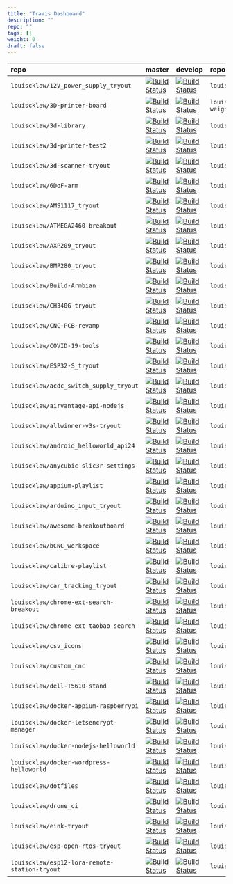 ```yaml
---
title: "Travis Dashboard"
description: ""
repo: ""
tags: []
weight: 0
draft: false
---
```


| repo | master | develop| repo | master | develop| repo | master | develop|
|:------|--------|--------|:------|--------|--------|:------|--------|--------|
| `louiscklaw/12V_power_supply_tryout`| [![Build Status](https://travis-ci.com/louiscklaw/12V_power_supply_tryout.svg?branch=master)](https://travis-ci.com/louiscklaw/12V_power_supply_tryout)| [![Build Status](https://travis-ci.com/louiscklaw/12V_power_supply_tryout.svg?branch=develop)](https://travis-ci.com/louiscklaw/12V_power_supply_tryout)| `louiscklaw/16-channel-relay-tryout`| [![Build Status](https://travis-ci.com/louiscklaw/16-channel-relay-tryout.svg?branch=master)](https://travis-ci.com/louiscklaw/16-channel-relay-tryout)| [![Build Status](https://travis-ci.com/louiscklaw/16-channel-relay-tryout.svg?branch=develop)](https://travis-ci.com/louiscklaw/16-channel-relay-tryout)| `louiscklaw/2019-district-council-election-parser`| [![Build Status](https://travis-ci.com/louiscklaw/2019-district-council-election-parser.svg?branch=master)](https://travis-ci.com/louiscklaw/2019-district-council-election-parser)| [![Build Status](https://travis-ci.com/louiscklaw/2019-district-council-election-parser.svg?branch=develop)](https://travis-ci.com/louiscklaw/2019-district-council-election-parser)|
| `louiscklaw/3D-printer-board`| [![Build Status](https://travis-ci.com/louiscklaw/3D-printer-board.svg?branch=master)](https://travis-ci.com/louiscklaw/3D-printer-board)| [![Build Status](https://travis-ci.com/louiscklaw/3D-printer-board.svg?branch=develop)](https://travis-ci.com/louiscklaw/3D-printer-board)| `louiscklaw/3d-printer-filament-weight-sensor`| [![Build Status](https://travis-ci.com/louiscklaw/3d-printer-filament-weight-sensor.svg?branch=master)](https://travis-ci.com/louiscklaw/3d-printer-filament-weight-sensor)| [![Build Status](https://travis-ci.com/louiscklaw/3d-printer-filament-weight-sensor.svg?branch=develop)](https://travis-ci.com/louiscklaw/3d-printer-filament-weight-sensor)| `louiscklaw/3d-printer-head-pcb`| [![Build Status](https://travis-ci.com/louiscklaw/3d-printer-head-pcb.svg?branch=master)](https://travis-ci.com/louiscklaw/3d-printer-head-pcb)| [![Build Status](https://travis-ci.com/louiscklaw/3d-printer-head-pcb.svg?branch=develop)](https://travis-ci.com/louiscklaw/3d-printer-head-pcb)|
| `louiscklaw/3d-library`| [![Build Status](https://travis-ci.com/louiscklaw/3d-library.svg?branch=master)](https://travis-ci.com/louiscklaw/3d-library)| [![Build Status](https://travis-ci.com/louiscklaw/3d-library.svg?branch=develop)](https://travis-ci.com/louiscklaw/3d-library)| `louiscklaw/3d-model-store`| [![Build Status](https://travis-ci.com/louiscklaw/3d-model-store.svg?branch=master)](https://travis-ci.com/louiscklaw/3d-model-store)| [![Build Status](https://travis-ci.com/louiscklaw/3d-model-store.svg?branch=develop)](https://travis-ci.com/louiscklaw/3d-model-store)| `louiscklaw/3d-print-toolbelt`| [![Build Status](https://travis-ci.com/louiscklaw/3d-print-toolbelt.svg?branch=master)](https://travis-ci.com/louiscklaw/3d-print-toolbelt)| [![Build Status](https://travis-ci.com/louiscklaw/3d-print-toolbelt.svg?branch=develop)](https://travis-ci.com/louiscklaw/3d-print-toolbelt)|
| `louiscklaw/3d-printer-test2`| [![Build Status](https://travis-ci.com/louiscklaw/3d-printer-test2.svg?branch=master)](https://travis-ci.com/louiscklaw/3d-printer-test2)| [![Build Status](https://travis-ci.com/louiscklaw/3d-printer-test2.svg?branch=develop)](https://travis-ci.com/louiscklaw/3d-printer-test2)| `louiscklaw/3d-printer-tryout`| [![Build Status](https://travis-ci.com/louiscklaw/3d-printer-tryout.svg?branch=master)](https://travis-ci.com/louiscklaw/3d-printer-tryout)| [![Build Status](https://travis-ci.com/louiscklaw/3d-printer-tryout.svg?branch=develop)](https://travis-ci.com/louiscklaw/3d-printer-tryout)| `louiscklaw/3d-printer-tryout2`| [![Build Status](https://travis-ci.com/louiscklaw/3d-printer-tryout2.svg?branch=master)](https://travis-ci.com/louiscklaw/3d-printer-tryout2)| [![Build Status](https://travis-ci.com/louiscklaw/3d-printer-tryout2.svg?branch=develop)](https://travis-ci.com/louiscklaw/3d-printer-tryout2)|
| `louiscklaw/3d-scanner-tryout`| [![Build Status](https://travis-ci.com/louiscklaw/3d-scanner-tryout.svg?branch=master)](https://travis-ci.com/louiscklaw/3d-scanner-tryout)| [![Build Status](https://travis-ci.com/louiscklaw/3d-scanner-tryout.svg?branch=develop)](https://travis-ci.com/louiscklaw/3d-scanner-tryout)| `louiscklaw/3dprinter-config`| [![Build Status](https://travis-ci.com/louiscklaw/3dprinter-config.svg?branch=master)](https://travis-ci.com/louiscklaw/3dprinter-config)| [![Build Status](https://travis-ci.com/louiscklaw/3dprinter-config.svg?branch=develop)](https://travis-ci.com/louiscklaw/3dprinter-config)| `louiscklaw/5V_OCP_tryout`| [![Build Status](https://travis-ci.com/louiscklaw/5V_OCP_tryout.svg?branch=master)](https://travis-ci.com/louiscklaw/5V_OCP_tryout)| [![Build Status](https://travis-ci.com/louiscklaw/5V_OCP_tryout.svg?branch=develop)](https://travis-ci.com/louiscklaw/5V_OCP_tryout)|
| `louiscklaw/6DoF-arm`| [![Build Status](https://travis-ci.com/louiscklaw/6DoF-arm.svg?branch=master)](https://travis-ci.com/louiscklaw/6DoF-arm)| [![Build Status](https://travis-ci.com/louiscklaw/6DoF-arm.svg?branch=develop)](https://travis-ci.com/louiscklaw/6DoF-arm)| `louiscklaw/A4988_tryout`| [![Build Status](https://travis-ci.com/louiscklaw/A4988_tryout.svg?branch=master)](https://travis-ci.com/louiscklaw/A4988_tryout)| [![Build Status](https://travis-ci.com/louiscklaw/A4988_tryout.svg?branch=develop)](https://travis-ci.com/louiscklaw/A4988_tryout)| `louiscklaw/aastock-tile-tryout`| [![Build Status](https://travis-ci.com/louiscklaw/aastock-tile-tryout.svg?branch=master)](https://travis-ci.com/louiscklaw/aastock-tile-tryout)| [![Build Status](https://travis-ci.com/louiscklaw/aastock-tile-tryout.svg?branch=develop)](https://travis-ci.com/louiscklaw/aastock-tile-tryout)|
| `louiscklaw/AMS1117_tryout`| [![Build Status](https://travis-ci.com/louiscklaw/AMS1117_tryout.svg?branch=master)](https://travis-ci.com/louiscklaw/AMS1117_tryout)| [![Build Status](https://travis-ci.com/louiscklaw/AMS1117_tryout.svg?branch=develop)](https://travis-ci.com/louiscklaw/AMS1117_tryout)| `louiscklaw/android-message-box-tryout`| [![Build Status](https://travis-ci.com/louiscklaw/android-message-box-tryout.svg?branch=master)](https://travis-ci.com/louiscklaw/android-message-box-tryout)| [![Build Status](https://travis-ci.com/louiscklaw/android-message-box-tryout.svg?branch=develop)](https://travis-ci.com/louiscklaw/android-message-box-tryout)| `louiscklaw/android_helloworld_api19`| [![Build Status](https://travis-ci.com/louiscklaw/android_helloworld_api19.svg?branch=master)](https://travis-ci.com/louiscklaw/android_helloworld_api19)| [![Build Status](https://travis-ci.com/louiscklaw/android_helloworld_api19.svg?branch=develop)](https://travis-ci.com/louiscklaw/android_helloworld_api19)|
| `louiscklaw/ATMEGA2460-breakout`| [![Build Status](https://travis-ci.com/louiscklaw/ATMEGA2460-breakout.svg?branch=master)](https://travis-ci.com/louiscklaw/ATMEGA2460-breakout)| [![Build Status](https://travis-ci.com/louiscklaw/ATMEGA2460-breakout.svg?branch=develop)](https://travis-ci.com/louiscklaw/ATMEGA2460-breakout)| `louiscklaw/ATMEGA328P_tryout`| [![Build Status](https://travis-ci.com/louiscklaw/ATMEGA328P_tryout.svg?branch=master)](https://travis-ci.com/louiscklaw/ATMEGA328P_tryout)| [![Build Status](https://travis-ci.com/louiscklaw/ATMEGA328P_tryout.svg?branch=develop)](https://travis-ci.com/louiscklaw/ATMEGA328P_tryout)| `louiscklaw/attiny85_tryout`| [![Build Status](https://travis-ci.com/louiscklaw/attiny85_tryout.svg?branch=master)](https://travis-ci.com/louiscklaw/attiny85_tryout)| [![Build Status](https://travis-ci.com/louiscklaw/attiny85_tryout.svg?branch=develop)](https://travis-ci.com/louiscklaw/attiny85_tryout)|
| `louiscklaw/AXP209_tryout`| [![Build Status](https://travis-ci.com/louiscklaw/AXP209_tryout.svg?branch=master)](https://travis-ci.com/louiscklaw/AXP209_tryout)| [![Build Status](https://travis-ci.com/louiscklaw/AXP209_tryout.svg?branch=develop)](https://travis-ci.com/louiscklaw/AXP209_tryout)| `louiscklaw/Badge-PCB`| [![Build Status](https://travis-ci.com/louiscklaw/Badge-PCB.svg?branch=master)](https://travis-ci.com/louiscklaw/Badge-PCB)| [![Build Status](https://travis-ci.com/louiscklaw/Badge-PCB.svg?branch=develop)](https://travis-ci.com/louiscklaw/Badge-PCB)| `louiscklaw/bc-raspbian`| [![Build Status](https://travis-ci.com/louiscklaw/bc-raspbian.svg?branch=master)](https://travis-ci.com/louiscklaw/bc-raspbian)| [![Build Status](https://travis-ci.com/louiscklaw/bc-raspbian.svg?branch=develop)](https://travis-ci.com/louiscklaw/bc-raspbian)|
| `louiscklaw/BMP280_tryout`| [![Build Status](https://travis-ci.com/louiscklaw/BMP280_tryout.svg?branch=master)](https://travis-ci.com/louiscklaw/BMP280_tryout)| [![Build Status](https://travis-ci.com/louiscklaw/BMP280_tryout.svg?branch=develop)](https://travis-ci.com/louiscklaw/BMP280_tryout)| `louiscklaw/bq25606-tryout`| [![Build Status](https://travis-ci.com/louiscklaw/bq25606-tryout.svg?branch=master)](https://travis-ci.com/louiscklaw/bq25606-tryout)| [![Build Status](https://travis-ci.com/louiscklaw/bq25606-tryout.svg?branch=develop)](https://travis-ci.com/louiscklaw/bq25606-tryout)| `louiscklaw/brainjs-tryout`| [![Build Status](https://travis-ci.com/louiscklaw/brainjs-tryout.svg?branch=master)](https://travis-ci.com/louiscklaw/brainjs-tryout)| [![Build Status](https://travis-ci.com/louiscklaw/brainjs-tryout.svg?branch=develop)](https://travis-ci.com/louiscklaw/brainjs-tryout)|
| `louiscklaw/Build-Armbian`| [![Build Status](https://travis-ci.com/louiscklaw/Build-Armbian.svg?branch=master)](https://travis-ci.com/louiscklaw/Build-Armbian)| [![Build Status](https://travis-ci.com/louiscklaw/Build-Armbian.svg?branch=develop)](https://travis-ci.com/louiscklaw/Build-Armbian)| `louiscklaw/buildkite-playlist`| [![Build Status](https://travis-ci.com/louiscklaw/buildkite-playlist.svg?branch=master)](https://travis-ci.com/louiscklaw/buildkite-playlist)| [![Build Status](https://travis-ci.com/louiscklaw/buildkite-playlist.svg?branch=develop)](https://travis-ci.com/louiscklaw/buildkite-playlist)| `louiscklaw/bulma-admin-templates`| [![Build Status](https://travis-ci.com/louiscklaw/bulma-admin-templates.svg?branch=master)](https://travis-ci.com/louiscklaw/bulma-admin-templates)| [![Build Status](https://travis-ci.com/louiscklaw/bulma-admin-templates.svg?branch=develop)](https://travis-ci.com/louiscklaw/bulma-admin-templates)|
| `louiscklaw/CH340G-tryout`| [![Build Status](https://travis-ci.com/louiscklaw/CH340G-tryout.svg?branch=master)](https://travis-ci.com/louiscklaw/CH340G-tryout)| [![Build Status](https://travis-ci.com/louiscklaw/CH340G-tryout.svg?branch=develop)](https://travis-ci.com/louiscklaw/CH340G-tryout)| `louiscklaw/CH340T-tryout`| [![Build Status](https://travis-ci.com/louiscklaw/CH340T-tryout.svg?branch=master)](https://travis-ci.com/louiscklaw/CH340T-tryout)| [![Build Status](https://travis-ci.com/louiscklaw/CH340T-tryout.svg?branch=develop)](https://travis-ci.com/louiscklaw/CH340T-tryout)| `louiscklaw/chrome-ext-search-annualreport`| [![Build Status](https://travis-ci.com/louiscklaw/chrome-ext-search-annualreport.svg?branch=master)](https://travis-ci.com/louiscklaw/chrome-ext-search-annualreport)| [![Build Status](https://travis-ci.com/louiscklaw/chrome-ext-search-annualreport.svg?branch=develop)](https://travis-ci.com/louiscklaw/chrome-ext-search-annualreport)|
| `louiscklaw/CNC-PCB-revamp`| [![Build Status](https://travis-ci.com/louiscklaw/CNC-PCB-revamp.svg?branch=master)](https://travis-ci.com/louiscklaw/CNC-PCB-revamp)| [![Build Status](https://travis-ci.com/louiscklaw/CNC-PCB-revamp.svg?branch=develop)](https://travis-ci.com/louiscklaw/CNC-PCB-revamp)| `louiscklaw/CNC-playlist`| [![Build Status](https://travis-ci.com/louiscklaw/CNC-playlist.svg?branch=master)](https://travis-ci.com/louiscklaw/CNC-playlist)| [![Build Status](https://travis-ci.com/louiscklaw/CNC-playlist.svg?branch=develop)](https://travis-ci.com/louiscklaw/CNC-playlist)| `louiscklaw/cookie-session-tryout`| [![Build Status](https://travis-ci.com/louiscklaw/cookie-session-tryout.svg?branch=master)](https://travis-ci.com/louiscklaw/cookie-session-tryout)| [![Build Status](https://travis-ci.com/louiscklaw/cookie-session-tryout.svg?branch=develop)](https://travis-ci.com/louiscklaw/cookie-session-tryout)|
| `louiscklaw/COVID-19-tools`| [![Build Status](https://travis-ci.com/louiscklaw/COVID-19-tools.svg?branch=master)](https://travis-ci.com/louiscklaw/COVID-19-tools)| [![Build Status](https://travis-ci.com/louiscklaw/COVID-19-tools.svg?branch=develop)](https://travis-ci.com/louiscklaw/COVID-19-tools)| `louiscklaw/cowin-tryout`| [![Build Status](https://travis-ci.com/louiscklaw/cowin-tryout.svg?branch=master)](https://travis-ci.com/louiscklaw/cowin-tryout)| [![Build Status](https://travis-ci.com/louiscklaw/cowin-tryout.svg?branch=develop)](https://travis-ci.com/louiscklaw/cowin-tryout)| `louiscklaw/csrf-token-tryout`| [![Build Status](https://travis-ci.com/louiscklaw/csrf-token-tryout.svg?branch=master)](https://travis-ci.com/louiscklaw/csrf-token-tryout)| [![Build Status](https://travis-ci.com/louiscklaw/csrf-token-tryout.svg?branch=develop)](https://travis-ci.com/louiscklaw/csrf-token-tryout)|
| `louiscklaw/ESP32-S_tryout`| [![Build Status](https://travis-ci.com/louiscklaw/ESP32-S_tryout.svg?branch=master)](https://travis-ci.com/louiscklaw/ESP32-S_tryout)| [![Build Status](https://travis-ci.com/louiscklaw/ESP32-S_tryout.svg?branch=develop)](https://travis-ci.com/louiscklaw/ESP32-S_tryout)| `louiscklaw/esp32-tryout`| [![Build Status](https://travis-ci.com/louiscklaw/esp32-tryout.svg?branch=master)](https://travis-ci.com/louiscklaw/esp32-tryout)| [![Build Status](https://travis-ci.com/louiscklaw/esp32-tryout.svg?branch=develop)](https://travis-ci.com/louiscklaw/esp32-tryout)| `louiscklaw/ESP32-WROOM_tryout`| [![Build Status](https://travis-ci.com/louiscklaw/ESP32-WROOM_tryout.svg?branch=master)](https://travis-ci.com/louiscklaw/ESP32-WROOM_tryout)| [![Build Status](https://travis-ci.com/louiscklaw/ESP32-WROOM_tryout.svg?branch=develop)](https://travis-ci.com/louiscklaw/ESP32-WROOM_tryout)|
| `louiscklaw/acdc_switch_supply_tryout`| [![Build Status](https://travis-ci.com/louiscklaw/acdc_switch_supply_tryout.svg?branch=master)](https://travis-ci.com/louiscklaw/acdc_switch_supply_tryout)| [![Build Status](https://travis-ci.com/louiscklaw/acdc_switch_supply_tryout.svg?branch=develop)](https://travis-ci.com/louiscklaw/acdc_switch_supply_tryout)| `louiscklaw/adb_long_duration_recorder`| [![Build Status](https://travis-ci.com/louiscklaw/adb_long_duration_recorder.svg?branch=master)](https://travis-ci.com/louiscklaw/adb_long_duration_recorder)| [![Build Status](https://travis-ci.com/louiscklaw/adb_long_duration_recorder.svg?branch=develop)](https://travis-ci.com/louiscklaw/adb_long_duration_recorder)| `louiscklaw/ai-thinker-tryout`| [![Build Status](https://travis-ci.com/louiscklaw/ai-thinker-tryout.svg?branch=master)](https://travis-ci.com/louiscklaw/ai-thinker-tryout)| [![Build Status](https://travis-ci.com/louiscklaw/ai-thinker-tryout.svg?branch=develop)](https://travis-ci.com/louiscklaw/ai-thinker-tryout)|
| `louiscklaw/airvantage-api-nodejs`| [![Build Status](https://travis-ci.com/louiscklaw/airvantage-api-nodejs.svg?branch=master)](https://travis-ci.com/louiscklaw/airvantage-api-nodejs)| [![Build Status](https://travis-ci.com/louiscklaw/airvantage-api-nodejs.svg?branch=develop)](https://travis-ci.com/louiscklaw/airvantage-api-nodejs)| `louiscklaw/allwinner-F1Cn00s-tryout`| [![Build Status](https://travis-ci.com/louiscklaw/allwinner-F1Cn00s-tryout.svg?branch=master)](https://travis-ci.com/louiscklaw/allwinner-F1Cn00s-tryout)| [![Build Status](https://travis-ci.com/louiscklaw/allwinner-F1Cn00s-tryout.svg?branch=develop)](https://travis-ci.com/louiscklaw/allwinner-F1Cn00s-tryout)| `louiscklaw/allwinner-H3-tryout`| [![Build Status](https://travis-ci.com/louiscklaw/allwinner-H3-tryout.svg?branch=master)](https://travis-ci.com/louiscklaw/allwinner-H3-tryout)| [![Build Status](https://travis-ci.com/louiscklaw/allwinner-H3-tryout.svg?branch=develop)](https://travis-ci.com/louiscklaw/allwinner-H3-tryout)|
| `louiscklaw/allwinner-v3s-tryout`| [![Build Status](https://travis-ci.com/louiscklaw/allwinner-v3s-tryout.svg?branch=master)](https://travis-ci.com/louiscklaw/allwinner-v3s-tryout)| [![Build Status](https://travis-ci.com/louiscklaw/allwinner-v3s-tryout.svg?branch=develop)](https://travis-ci.com/louiscklaw/allwinner-v3s-tryout)| `louiscklaw/AM2302-tryout`| [![Build Status](https://travis-ci.com/louiscklaw/AM2302-tryout.svg?branch=master)](https://travis-ci.com/louiscklaw/AM2302-tryout)| [![Build Status](https://travis-ci.com/louiscklaw/AM2302-tryout.svg?branch=develop)](https://travis-ci.com/louiscklaw/AM2302-tryout)| `louiscklaw/AMS1085_tryout`| [![Build Status](https://travis-ci.com/louiscklaw/AMS1085_tryout.svg?branch=master)](https://travis-ci.com/louiscklaw/AMS1085_tryout)| [![Build Status](https://travis-ci.com/louiscklaw/AMS1085_tryout.svg?branch=develop)](https://travis-ci.com/louiscklaw/AMS1085_tryout)|
| `louiscklaw/android_helloworld_api24`| [![Build Status](https://travis-ci.com/louiscklaw/android_helloworld_api24.svg?branch=master)](https://travis-ci.com/louiscklaw/android_helloworld_api24)| [![Build Status](https://travis-ci.com/louiscklaw/android_helloworld_api24.svg?branch=develop)](https://travis-ci.com/louiscklaw/android_helloworld_api24)| `louiscklaw/android_helloworld_api25`| [![Build Status](https://travis-ci.com/louiscklaw/android_helloworld_api25.svg?branch=master)](https://travis-ci.com/louiscklaw/android_helloworld_api25)| [![Build Status](https://travis-ci.com/louiscklaw/android_helloworld_api25.svg?branch=develop)](https://travis-ci.com/louiscklaw/android_helloworld_api25)| `louiscklaw/android_phone`| [![Build Status](https://travis-ci.com/louiscklaw/android_phone.svg?branch=master)](https://travis-ci.com/louiscklaw/android_phone)| [![Build Status](https://travis-ci.com/louiscklaw/android_phone.svg?branch=develop)](https://travis-ci.com/louiscklaw/android_phone)|
| `louiscklaw/anycubic-slic3r-settings`| [![Build Status](https://travis-ci.com/louiscklaw/anycubic-slic3r-settings.svg?branch=master)](https://travis-ci.com/louiscklaw/anycubic-slic3r-settings)| [![Build Status](https://travis-ci.com/louiscklaw/anycubic-slic3r-settings.svg?branch=develop)](https://travis-ci.com/louiscklaw/anycubic-slic3r-settings)| `louiscklaw/AP3429-tryout`| [![Build Status](https://travis-ci.com/louiscklaw/AP3429-tryout.svg?branch=master)](https://travis-ci.com/louiscklaw/AP3429-tryout)| [![Build Status](https://travis-ci.com/louiscklaw/AP3429-tryout.svg?branch=develop)](https://travis-ci.com/louiscklaw/AP3429-tryout)| `louiscklaw/apc-controller-mount`| [![Build Status](https://travis-ci.com/louiscklaw/apc-controller-mount.svg?branch=master)](https://travis-ci.com/louiscklaw/apc-controller-mount)| [![Build Status](https://travis-ci.com/louiscklaw/apc-controller-mount.svg?branch=develop)](https://travis-ci.com/louiscklaw/apc-controller-mount)|
| `louiscklaw/appium-playlist`| [![Build Status](https://travis-ci.com/louiscklaw/appium-playlist.svg?branch=master)](https://travis-ci.com/louiscklaw/appium-playlist)| [![Build Status](https://travis-ci.com/louiscklaw/appium-playlist.svg?branch=develop)](https://travis-ci.com/louiscklaw/appium-playlist)| `louiscklaw/AR9331-tryout`| [![Build Status](https://travis-ci.com/louiscklaw/AR9331-tryout.svg?branch=master)](https://travis-ci.com/louiscklaw/AR9331-tryout)| [![Build Status](https://travis-ci.com/louiscklaw/AR9331-tryout.svg?branch=develop)](https://travis-ci.com/louiscklaw/AR9331-tryout)| `louiscklaw/archlinux_postinstall`| [![Build Status](https://travis-ci.com/louiscklaw/archlinux_postinstall.svg?branch=master)](https://travis-ci.com/louiscklaw/archlinux_postinstall)| [![Build Status](https://travis-ci.com/louiscklaw/archlinux_postinstall.svg?branch=develop)](https://travis-ci.com/louiscklaw/archlinux_postinstall)|
| `louiscklaw/arduino_input_tryout`| [![Build Status](https://travis-ci.com/louiscklaw/arduino_input_tryout.svg?branch=master)](https://travis-ci.com/louiscklaw/arduino_input_tryout)| [![Build Status](https://travis-ci.com/louiscklaw/arduino_input_tryout.svg?branch=develop)](https://travis-ci.com/louiscklaw/arduino_input_tryout)| `louiscklaw/arduino_toolchain`| [![Build Status](https://travis-ci.com/louiscklaw/arduino_toolchain.svg?branch=master)](https://travis-ci.com/louiscklaw/arduino_toolchain)| [![Build Status](https://travis-ci.com/louiscklaw/arduino_toolchain.svg?branch=develop)](https://travis-ci.com/louiscklaw/arduino_toolchain)| `louiscklaw/armbian-build`| [![Build Status](https://travis-ci.com/louiscklaw/armbian-build.svg?branch=master)](https://travis-ci.com/louiscklaw/armbian-build)| [![Build Status](https://travis-ci.com/louiscklaw/armbian-build.svg?branch=develop)](https://travis-ci.com/louiscklaw/armbian-build)|
| `louiscklaw/awesome-breakoutboard`| [![Build Status](https://travis-ci.com/louiscklaw/awesome-breakoutboard.svg?branch=master)](https://travis-ci.com/louiscklaw/awesome-breakoutboard)| [![Build Status](https://travis-ci.com/louiscklaw/awesome-breakoutboard.svg?branch=develop)](https://travis-ci.com/louiscklaw/awesome-breakoutboard)| `louiscklaw/awesome-kicad`| [![Build Status](https://travis-ci.com/louiscklaw/awesome-kicad.svg?branch=master)](https://travis-ci.com/louiscklaw/awesome-kicad)| [![Build Status](https://travis-ci.com/louiscklaw/awesome-kicad.svg?branch=develop)](https://travis-ci.com/louiscklaw/awesome-kicad)| `louiscklaw/AXP203_tryout`| [![Build Status](https://travis-ci.com/louiscklaw/AXP203_tryout.svg?branch=master)](https://travis-ci.com/louiscklaw/AXP203_tryout)| [![Build Status](https://travis-ci.com/louiscklaw/AXP203_tryout.svg?branch=develop)](https://travis-ci.com/louiscklaw/AXP203_tryout)|
| `louiscklaw/bCNC_workspace`| [![Build Status](https://travis-ci.com/louiscklaw/bCNC_workspace.svg?branch=master)](https://travis-ci.com/louiscklaw/bCNC_workspace)| [![Build Status](https://travis-ci.com/louiscklaw/bCNC_workspace.svg?branch=develop)](https://travis-ci.com/louiscklaw/bCNC_workspace)| `louiscklaw/behave_tryout`| [![Build Status](https://travis-ci.com/louiscklaw/behave_tryout.svg?branch=master)](https://travis-ci.com/louiscklaw/behave_tryout)| [![Build Status](https://travis-ci.com/louiscklaw/behave_tryout.svg?branch=develop)](https://travis-ci.com/louiscklaw/behave_tryout)| `louiscklaw/bmp180_tryout`| [![Build Status](https://travis-ci.com/louiscklaw/bmp180_tryout.svg?branch=master)](https://travis-ci.com/louiscklaw/bmp180_tryout)| [![Build Status](https://travis-ci.com/louiscklaw/bmp180_tryout.svg?branch=develop)](https://travis-ci.com/louiscklaw/bmp180_tryout)|
| `louiscklaw/calibre-playlist`| [![Build Status](https://travis-ci.com/louiscklaw/calibre-playlist.svg?branch=master)](https://travis-ci.com/louiscklaw/calibre-playlist)| [![Build Status](https://travis-ci.com/louiscklaw/calibre-playlist.svg?branch=develop)](https://travis-ci.com/louiscklaw/calibre-playlist)| `louiscklaw/cam-clamp`| [![Build Status](https://travis-ci.com/louiscklaw/cam-clamp.svg?branch=master)](https://travis-ci.com/louiscklaw/cam-clamp)| [![Build Status](https://travis-ci.com/louiscklaw/cam-clamp.svg?branch=develop)](https://travis-ci.com/louiscklaw/cam-clamp)| `louiscklaw/card-holder`| [![Build Status](https://travis-ci.com/louiscklaw/card-holder.svg?branch=master)](https://travis-ci.com/louiscklaw/card-holder)| [![Build Status](https://travis-ci.com/louiscklaw/card-holder.svg?branch=develop)](https://travis-ci.com/louiscklaw/card-holder)|
| `louiscklaw/car_tracking_tryout`| [![Build Status](https://travis-ci.com/louiscklaw/car_tracking_tryout.svg?branch=master)](https://travis-ci.com/louiscklaw/car_tracking_tryout)| [![Build Status](https://travis-ci.com/louiscklaw/car_tracking_tryout.svg?branch=develop)](https://travis-ci.com/louiscklaw/car_tracking_tryout)| `louiscklaw/CC1310-tryout`| [![Build Status](https://travis-ci.com/louiscklaw/CC1310-tryout.svg?branch=master)](https://travis-ci.com/louiscklaw/CC1310-tryout)| [![Build Status](https://travis-ci.com/louiscklaw/CC1310-tryout.svg?branch=develop)](https://travis-ci.com/louiscklaw/CC1310-tryout)| `louiscklaw/CH340C-tryout`| [![Build Status](https://travis-ci.com/louiscklaw/CH340C-tryout.svg?branch=master)](https://travis-ci.com/louiscklaw/CH340C-tryout)| [![Build Status](https://travis-ci.com/louiscklaw/CH340C-tryout.svg?branch=develop)](https://travis-ci.com/louiscklaw/CH340C-tryout)|
| `louiscklaw/chrome-ext-search-breakout`| [![Build Status](https://travis-ci.com/louiscklaw/chrome-ext-search-breakout.svg?branch=master)](https://travis-ci.com/louiscklaw/chrome-ext-search-breakout)| [![Build Status](https://travis-ci.com/louiscklaw/chrome-ext-search-breakout.svg?branch=develop)](https://travis-ci.com/louiscklaw/chrome-ext-search-breakout)| `louiscklaw/chrome-ext-search-parts`| [![Build Status](https://travis-ci.com/louiscklaw/chrome-ext-search-parts.svg?branch=master)](https://travis-ci.com/louiscklaw/chrome-ext-search-parts)| [![Build Status](https://travis-ci.com/louiscklaw/chrome-ext-search-parts.svg?branch=develop)](https://travis-ci.com/louiscklaw/chrome-ext-search-parts)| `louiscklaw/chrome-ext-search-stock`| [![Build Status](https://travis-ci.com/louiscklaw/chrome-ext-search-stock.svg?branch=master)](https://travis-ci.com/louiscklaw/chrome-ext-search-stock)| [![Build Status](https://travis-ci.com/louiscklaw/chrome-ext-search-stock.svg?branch=develop)](https://travis-ci.com/louiscklaw/chrome-ext-search-stock)|
| `louiscklaw/chrome-ext-taobao-search`| [![Build Status](https://travis-ci.com/louiscklaw/chrome-ext-taobao-search.svg?branch=master)](https://travis-ci.com/louiscklaw/chrome-ext-taobao-search)| [![Build Status](https://travis-ci.com/louiscklaw/chrome-ext-taobao-search.svg?branch=develop)](https://travis-ci.com/louiscklaw/chrome-ext-taobao-search)| `louiscklaw/circleci_lab`| [![Build Status](https://travis-ci.com/louiscklaw/circleci_lab.svg?branch=master)](https://travis-ci.com/louiscklaw/circleci_lab)| [![Build Status](https://travis-ci.com/louiscklaw/circleci_lab.svg?branch=develop)](https://travis-ci.com/louiscklaw/circleci_lab)| `louiscklaw/cloud-speech-to-text-tryout`| [![Build Status](https://travis-ci.com/louiscklaw/cloud-speech-to-text-tryout.svg?branch=master)](https://travis-ci.com/louiscklaw/cloud-speech-to-text-tryout)| [![Build Status](https://travis-ci.com/louiscklaw/cloud-speech-to-text-tryout.svg?branch=develop)](https://travis-ci.com/louiscklaw/cloud-speech-to-text-tryout)|
| `louiscklaw/csv_icons`| [![Build Status](https://travis-ci.com/louiscklaw/csv_icons.svg?branch=master)](https://travis-ci.com/louiscklaw/csv_icons)| [![Build Status](https://travis-ci.com/louiscklaw/csv_icons.svg?branch=develop)](https://travis-ci.com/louiscklaw/csv_icons)| `louiscklaw/cubieboard-case`| [![Build Status](https://travis-ci.com/louiscklaw/cubieboard-case.svg?branch=master)](https://travis-ci.com/louiscklaw/cubieboard-case)| [![Build Status](https://travis-ci.com/louiscklaw/cubieboard-case.svg?branch=develop)](https://travis-ci.com/louiscklaw/cubieboard-case)| `louiscklaw/cubieboard2-playlist`| [![Build Status](https://travis-ci.com/louiscklaw/cubieboard2-playlist.svg?branch=master)](https://travis-ci.com/louiscklaw/cubieboard2-playlist)| [![Build Status](https://travis-ci.com/louiscklaw/cubieboard2-playlist.svg?branch=develop)](https://travis-ci.com/louiscklaw/cubieboard2-playlist)|
| `louiscklaw/custom_cnc`| [![Build Status](https://travis-ci.com/louiscklaw/custom_cnc.svg?branch=master)](https://travis-ci.com/louiscklaw/custom_cnc)| [![Build Status](https://travis-ci.com/louiscklaw/custom_cnc.svg?branch=develop)](https://travis-ci.com/louiscklaw/custom_cnc)| `louiscklaw/c_program_playlist`| [![Build Status](https://travis-ci.com/louiscklaw/c_program_playlist.svg?branch=master)](https://travis-ci.com/louiscklaw/c_program_playlist)| [![Build Status](https://travis-ci.com/louiscklaw/c_program_playlist.svg?branch=develop)](https://travis-ci.com/louiscklaw/c_program_playlist)| `louiscklaw/dc-fan-pwm`| [![Build Status](https://travis-ci.com/louiscklaw/dc-fan-pwm.svg?branch=master)](https://travis-ci.com/louiscklaw/dc-fan-pwm)| [![Build Status](https://travis-ci.com/louiscklaw/dc-fan-pwm.svg?branch=develop)](https://travis-ci.com/louiscklaw/dc-fan-pwm)|
| `louiscklaw/dell-T5610-stand`| [![Build Status](https://travis-ci.com/louiscklaw/dell-T5610-stand.svg?branch=master)](https://travis-ci.com/louiscklaw/dell-T5610-stand)| [![Build Status](https://travis-ci.com/louiscklaw/dell-T5610-stand.svg?branch=develop)](https://travis-ci.com/louiscklaw/dell-T5610-stand)| `louiscklaw/DIY-fume-extractor`| [![Build Status](https://travis-ci.com/louiscklaw/DIY-fume-extractor.svg?branch=master)](https://travis-ci.com/louiscklaw/DIY-fume-extractor)| [![Build Status](https://travis-ci.com/louiscklaw/DIY-fume-extractor.svg?branch=develop)](https://travis-ci.com/louiscklaw/DIY-fume-extractor)| `louiscklaw/docker-android`| [![Build Status](https://travis-ci.com/louiscklaw/docker-android.svg?branch=master)](https://travis-ci.com/louiscklaw/docker-android)| [![Build Status](https://travis-ci.com/louiscklaw/docker-android.svg?branch=develop)](https://travis-ci.com/louiscklaw/docker-android)|
| `louiscklaw/docker-appium-raspberrypi`| [![Build Status](https://travis-ci.com/louiscklaw/docker-appium-raspberrypi.svg?branch=master)](https://travis-ci.com/louiscklaw/docker-appium-raspberrypi)| [![Build Status](https://travis-ci.com/louiscklaw/docker-appium-raspberrypi.svg?branch=develop)](https://travis-ci.com/louiscklaw/docker-appium-raspberrypi)| `louiscklaw/docker-gitlab`| [![Build Status](https://travis-ci.com/louiscklaw/docker-gitlab.svg?branch=master)](https://travis-ci.com/louiscklaw/docker-gitlab)| [![Build Status](https://travis-ci.com/louiscklaw/docker-gitlab.svg?branch=develop)](https://travis-ci.com/louiscklaw/docker-gitlab)| `louiscklaw/docker-kicad-build`| [![Build Status](https://travis-ci.com/louiscklaw/docker-kicad-build.svg?branch=master)](https://travis-ci.com/louiscklaw/docker-kicad-build)| [![Build Status](https://travis-ci.com/louiscklaw/docker-kicad-build.svg?branch=develop)](https://travis-ci.com/louiscklaw/docker-kicad-build)|
| `louiscklaw/docker-letsencrypt-manager`| [![Build Status](https://travis-ci.com/louiscklaw/docker-letsencrypt-manager.svg?branch=master)](https://travis-ci.com/louiscklaw/docker-letsencrypt-manager)| [![Build Status](https://travis-ci.com/louiscklaw/docker-letsencrypt-manager.svg?branch=develop)](https://travis-ci.com/louiscklaw/docker-letsencrypt-manager)| `louiscklaw/docker-mosquitto`| [![Build Status](https://travis-ci.com/louiscklaw/docker-mosquitto.svg?branch=master)](https://travis-ci.com/louiscklaw/docker-mosquitto)| [![Build Status](https://travis-ci.com/louiscklaw/docker-mosquitto.svg?branch=develop)](https://travis-ci.com/louiscklaw/docker-mosquitto)| `louiscklaw/docker-namecard`| [![Build Status](https://travis-ci.com/louiscklaw/docker-namecard.svg?branch=master)](https://travis-ci.com/louiscklaw/docker-namecard)| [![Build Status](https://travis-ci.com/louiscklaw/docker-namecard.svg?branch=develop)](https://travis-ci.com/louiscklaw/docker-namecard)|
| `louiscklaw/docker-nodejs-helloworld`| [![Build Status](https://travis-ci.com/louiscklaw/docker-nodejs-helloworld.svg?branch=master)](https://travis-ci.com/louiscklaw/docker-nodejs-helloworld)| [![Build Status](https://travis-ci.com/louiscklaw/docker-nodejs-helloworld.svg?branch=develop)](https://travis-ci.com/louiscklaw/docker-nodejs-helloworld)| `louiscklaw/docker-playlist`| [![Build Status](https://travis-ci.com/louiscklaw/docker-playlist.svg?branch=master)](https://travis-ci.com/louiscklaw/docker-playlist)| [![Build Status](https://travis-ci.com/louiscklaw/docker-playlist.svg?branch=develop)](https://travis-ci.com/louiscklaw/docker-playlist)| `louiscklaw/docker-tutum-helloworld`| [![Build Status](https://travis-ci.com/louiscklaw/docker-tutum-helloworld.svg?branch=master)](https://travis-ci.com/louiscklaw/docker-tutum-helloworld)| [![Build Status](https://travis-ci.com/louiscklaw/docker-tutum-helloworld.svg?branch=develop)](https://travis-ci.com/louiscklaw/docker-tutum-helloworld)|
| `louiscklaw/docker-wordpress-helloworld`| [![Build Status](https://travis-ci.com/louiscklaw/docker-wordpress-helloworld.svg?branch=master)](https://travis-ci.com/louiscklaw/docker-wordpress-helloworld)| [![Build Status](https://travis-ci.com/louiscklaw/docker-wordpress-helloworld.svg?branch=develop)](https://travis-ci.com/louiscklaw/docker-wordpress-helloworld)| `louiscklaw/docker-wordpress-test`| [![Build Status](https://travis-ci.com/louiscklaw/docker-wordpress-test.svg?branch=master)](https://travis-ci.com/louiscklaw/docker-wordpress-test)| [![Build Status](https://travis-ci.com/louiscklaw/docker-wordpress-test.svg?branch=develop)](https://travis-ci.com/louiscklaw/docker-wordpress-test)| `louiscklaw/docz-playlist`| [![Build Status](https://travis-ci.com/louiscklaw/docz-playlist.svg?branch=master)](https://travis-ci.com/louiscklaw/docz-playlist)| [![Build Status](https://travis-ci.com/louiscklaw/docz-playlist.svg?branch=develop)](https://travis-ci.com/louiscklaw/docz-playlist)|
| `louiscklaw/dotfiles`| [![Build Status](https://travis-ci.com/louiscklaw/dotfiles.svg?branch=master)](https://travis-ci.com/louiscklaw/dotfiles)| [![Build Status](https://travis-ci.com/louiscklaw/dotfiles.svg?branch=develop)](https://travis-ci.com/louiscklaw/dotfiles)| `louiscklaw/drone-tryout`| [![Build Status](https://travis-ci.com/louiscklaw/drone-tryout.svg?branch=master)](https://travis-ci.com/louiscklaw/drone-tryout)| [![Build Status](https://travis-ci.com/louiscklaw/drone-tryout.svg?branch=develop)](https://travis-ci.com/louiscklaw/drone-tryout)| `louiscklaw/drone-with-python`| [![Build Status](https://travis-ci.com/louiscklaw/drone-with-python.svg?branch=master)](https://travis-ci.com/louiscklaw/drone-with-python)| [![Build Status](https://travis-ci.com/louiscklaw/drone-with-python.svg?branch=develop)](https://travis-ci.com/louiscklaw/drone-with-python)|
| `louiscklaw/drone_ci`| [![Build Status](https://travis-ci.com/louiscklaw/drone_ci.svg?branch=master)](https://travis-ci.com/louiscklaw/drone_ci)| [![Build Status](https://travis-ci.com/louiscklaw/drone_ci.svg?branch=develop)](https://travis-ci.com/louiscklaw/drone_ci)| `louiscklaw/DS1302-tryout`| [![Build Status](https://travis-ci.com/louiscklaw/DS1302-tryout.svg?branch=master)](https://travis-ci.com/louiscklaw/DS1302-tryout)| [![Build Status](https://travis-ci.com/louiscklaw/DS1302-tryout.svg?branch=develop)](https://travis-ci.com/louiscklaw/DS1302-tryout)| `louiscklaw/DS1307_tryout`| [![Build Status](https://travis-ci.com/louiscklaw/DS1307_tryout.svg?branch=master)](https://travis-ci.com/louiscklaw/DS1307_tryout)| [![Build Status](https://travis-ci.com/louiscklaw/DS1307_tryout.svg?branch=develop)](https://travis-ci.com/louiscklaw/DS1307_tryout)|
| `louiscklaw/eink-tryout`| [![Build Status](https://travis-ci.com/louiscklaw/eink-tryout.svg?branch=master)](https://travis-ci.com/louiscklaw/eink-tryout)| [![Build Status](https://travis-ci.com/louiscklaw/eink-tryout.svg?branch=develop)](https://travis-ci.com/louiscklaw/eink-tryout)| `louiscklaw/EL817S1_tryout`| [![Build Status](https://travis-ci.com/louiscklaw/EL817S1_tryout.svg?branch=master)](https://travis-ci.com/louiscklaw/EL817S1_tryout)| [![Build Status](https://travis-ci.com/louiscklaw/EL817S1_tryout.svg?branch=develop)](https://travis-ci.com/louiscklaw/EL817S1_tryout)| `louiscklaw/ESP-07_tryout`| [![Build Status](https://travis-ci.com/louiscklaw/ESP-07_tryout.svg?branch=master)](https://travis-ci.com/louiscklaw/ESP-07_tryout)| [![Build Status](https://travis-ci.com/louiscklaw/ESP-07_tryout.svg?branch=develop)](https://travis-ci.com/louiscklaw/ESP-07_tryout)|
| `louiscklaw/esp-open-rtos-tryout`| [![Build Status](https://travis-ci.com/louiscklaw/esp-open-rtos-tryout.svg?branch=master)](https://travis-ci.com/louiscklaw/esp-open-rtos-tryout)| [![Build Status](https://travis-ci.com/louiscklaw/esp-open-rtos-tryout.svg?branch=develop)](https://travis-ci.com/louiscklaw/esp-open-rtos-tryout)| `louiscklaw/esp-weather-station-tryout`| [![Build Status](https://travis-ci.com/louiscklaw/esp-weather-station-tryout.svg?branch=master)](https://travis-ci.com/louiscklaw/esp-weather-station-tryout)| [![Build Status](https://travis-ci.com/louiscklaw/esp-weather-station-tryout.svg?branch=develop)](https://travis-ci.com/louiscklaw/esp-weather-station-tryout)| `louiscklaw/ESP12-breakout`| [![Build Status](https://travis-ci.com/louiscklaw/ESP12-breakout.svg?branch=master)](https://travis-ci.com/louiscklaw/ESP12-breakout)| [![Build Status](https://travis-ci.com/louiscklaw/ESP12-breakout.svg?branch=develop)](https://travis-ci.com/louiscklaw/ESP12-breakout)|
| `louiscklaw/esp12-lora-remote-station-tryout`| [![Build Status](https://travis-ci.com/louiscklaw/esp12-lora-remote-station-tryout.svg?branch=master)](https://travis-ci.com/louiscklaw/esp12-lora-remote-station-tryout)| [![Build Status](https://travis-ci.com/louiscklaw/esp12-lora-remote-station-tryout.svg?branch=develop)](https://travis-ci.com/louiscklaw/esp12-lora-remote-station-tryout)| `louiscklaw/esp32-cam-playlist`| [![Build Status](https://travis-ci.com/louiscklaw/esp32-cam-playlist.svg?branch=master)](https://travis-ci.com/louiscklaw/esp32-cam-playlist)| [![Build Status](https://travis-ci.com/louiscklaw/esp32-cam-playlist.svg?branch=develop)](https://travis-ci.com/louiscklaw/esp32-cam-playlist)| `louiscklaw/esp32-sdk-tryout`| [![Build Status](https://travis-ci.com/louiscklaw/esp32-sdk-tryout.svg?branch=master)](https://travis-ci.com/louiscklaw/esp32-sdk-tryout)| [![Build Status](https://travis-ci.com/louiscklaw/esp32-sdk-tryout.svg?branch=develop)](https://travis-ci.com/louiscklaw/esp32-sdk-tryout)|